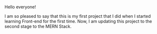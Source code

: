Hello everyone!

I am so pleased to say that this is my first project that I did when I started learning Front-end for the first time. 
Now, I am updating this project to the second stage to the MERN Stack. 
